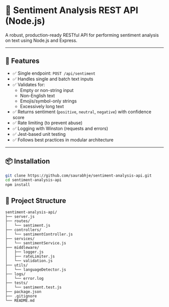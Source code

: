 # 🧠 Sentiment Analysis REST API (Node.js)

A robust, production-ready RESTful API for performing sentiment analysis on text using Node.js and Express.

---

## 🚀 Features

- ✅ Single endpoint: `POST /api/sentiment`
- ✅ Handles single and batch text inputs
- ✅ Validates for:
  - Empty or non-string input
  - Non-English text
  - Emojis/symbol-only strings
  - Excessively long text
- ✅ Returns sentiment (`positive`, `neutral`, `negative`) with confidence score
- ✅ Rate limiting (to prevent abuse)
- ✅ Logging with Winston (requests and errors)
- ✅ Jest-based unit testing
- ✅ Follows best practices in modular architecture

---

## 📦 Installation

```bash
git clone https://github.com/saurabhje/sentiment-analysis-api.git
cd sentiment-analysis-api
npm install
```

## 📁 Project Structure

```text
sentiment-analysis-api/
├── server.js
├── routes/
│   └── sentiment.js            
├── controllers/
│   └── sentimentController.js 
├── services/
│   └── sentimentService.js  
├── middleware/
│   ├── logger.js            
│   ├── rateLimiter.js
│   └── validation.js
├── utils/
│   └── languageDetector.js
├── logs/
│   └── error.log
├── tests/
│   └── sentiment.test.js
├── package.json
├── .gitignore
└── README.md
```
